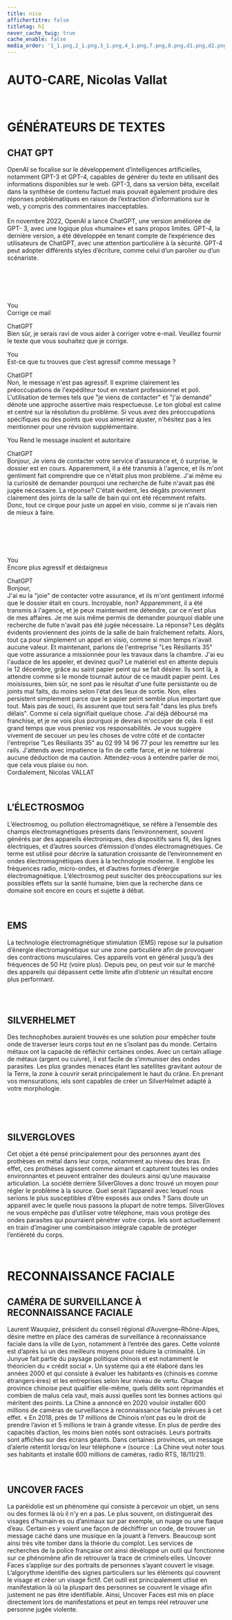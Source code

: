 ```yaml
---
title: nico
affichertitre: false
titletag: h1
never_cache_twig: true
cache_enable: false
media_order: '1_1.png,2_1.png,3_1.png,4_1.png,7.png,8.png,d1.png,d2.png,d3.png'
---
```

<h1 class="black">AUTO-CARE, Nicolas Vallat</h1>
<div class="break-after"></div>
<p class="gpt">&nbsp;</p>
<h1>G&Eacute;N&Eacute;RATEURS DE TEXTES</h1>
<h2>CHAT GPT</h2>
<p>OpenAI se focalise sur le d&eacute;veloppement d&rsquo;intelligences artificielles, notamment GPT-3 et GPT-4, capables de g&eacute;n&eacute;rer du texte en utilisant des informations disponibles sur le web. GPT-3, dans sa version b&ecirc;ta, excellait dans la synth&egrave;se de contenu factuel mais pouvait &eacute;galement produire des r&eacute;ponses probl&eacute;matiques en raison de l&rsquo;extraction d&rsquo;informations sur le web, y compris des commentaires inacceptables.<br><br>En novembre 2022, OpenAI a lanc&eacute; ChatGPT, une version am&eacute;lior&eacute;e de GPT- 3, avec une logique plus &laquo;humaine&raquo; et sans propos limites. GPT-4, la derni&egrave;re version, a &eacute;t&eacute; d&eacute;velopp&eacute;e en tenant compte de l&rsquo;exp&eacute;rience des utilisateurs de ChatGPT, avec une attention particuli&egrave;re &agrave; la s&eacute;curit&eacute;. GPT-4 peut adopter diff&eacute;rents styles d&rsquo;&eacute;criture, comme celui d&rsquo;un parolier ou d&rsquo;un sc&eacute;nariste.</p>
<div class="break-after">&nbsp;</div>
<p class="chat">&nbsp;</p>
<p class="creator"><br>You<br>Corrige ce mail</p>
<p class="machine">ChatGPT<br>Bien sûr, je serais ravi de vous aider à corriger votre e-mail. Veuillez fournir le texte que vous souhaitez que je corrige.</p>
<p class="creator">You<br>Est-ce que tu trouves que c&rsquo;est agressif comme message ?</p>
<p class="machine">ChatGPT<br>Non, le message n'est pas agressif. Il exprime clairement les préoccupations de l'expéditeur tout en restant professionnel et poli. L'utilisation de termes tels que "je viens de contacter" et "j'ai demandé" dénote une approche assertive mais respectueuse. Le ton global est calme et centré sur la résolution du problème. Si vous avez des préoccupations spécifiques ou des points que vous aimeriez ajuster, n'hésitez pas à les mentionner pour une révision supplémentaire.</p>
<p class="creator">You Rend le message insolent et autoritaire</p>
<p class="machine">ChatGPT<br>Bonjour, Je viens de contacter votre service d'assurance et, ô surprise, le dossier est en cours. Apparemment, il a été transmis à l'agence, et ils m'ont gentiment fait comprendre que ce n'était plus mon problème. J'ai même eu la curiosité de demander pourquoi une recherche de fuite n'avait pas été jugée nécessaire. La réponse? C'était évident, les dégâts proviennent clairement des joints de la salle de bain qui ont été récemment refaits. Donc, tout ce cirque pour juste un appel en visio, comme si je n'avais rien de mieux à faire.</p>
<div class="break-after">&nbsp;</div>
<p class="chat">&nbsp;</p>
<p class="creator"><br>You<br>Encore plus agressif et dédaigneux</p>
<p class="machine">ChatGPT <br>Bonjour,<br>J'ai eu la "joie" de contacter votre assurance, et ils m'ont gentiment informé que le dossier était en cours. Incroyable, non? Apparemment, il a été transmis à l'agence, et je peux maintenant me détendre, car ce n'est plus de mes affaires. Je me suis même permis de demander pourquoi diable une recherche de fuite n'avait pas été jugée nécessaire. La réponse? Les dégâts évidents proviennent des joints de la salle de bain fraîchement refaits. Alors, tout ça pour simplement un appel en visio, comme si mon temps n'avait aucune valeur. Et maintenant, parlons de l'entreprise "Les Résiliants 35" que votre assurance a missionnée pour les travaux dans la chambre. J'ai eu l'audace de les appeler, et devinez quoi? Le matériel est en attente depuis le 12 décembre, grâce au saint papier peint qui se fait désirer. Ils sont là, à attendre comme si le monde tournait autour de ce maudit papier peint. Les moisissures, bien sûr, ne sont pas le résultat d'une fuite persistante ou de joints mal faits, du moins selon l'état des lieux de sortie. Non, elles persistent simplement parce que le papier peint semble plus important que tout. Mais pas de souci, ils assurent que tout sera fait "dans les plus brefs délais". Comme si cela signifiait quelque chose. J'ai déjà déboursé ma franchise, et je ne vois plus pourquoi je devrais m'occuper de cela. Il est grand temps que vous preniez vos responsabilités. Je vous suggère vivement de secouer un peu les choses de votre côté et de contacter l'entreprise "Les Résiliants 35" au 02 99 14 96 77 pour les remettre sur les rails. J'attends avec impatience la fin de cette farce, et je ne tolérerai aucune déduction de ma caution. Attendez-vous à entendre parler de moi, que cela vous plaise ou non.<br>Cordialement, Nicolas VALLAT</p>
<div class="break-after">&nbsp;</div>
<h2>L&rsquo;&Eacute;LECTROSMOG</h2>
<p>L&rsquo;&eacute;lectrosmog, ou pollution &eacute;lectromagn&eacute;tique, se r&eacute;f&egrave;re &agrave; l&rsquo;ensemble des champs &eacute;lectromagn&eacute;tiques pr&eacute;sents dans l&rsquo;environnement, souvent g&eacute;n&eacute;r&eacute;s par des appareils &eacute;lectroniques, des dispositifs sans fil, des lignes &eacute;lectriques, et d&rsquo;autres sources d&rsquo;&eacute;mission d&rsquo;ondes &eacute;lectromagn&eacute;tiques. Ce terme est utilis&eacute; pour d&eacute;crire la saturation croissante de l&rsquo;environnement en ondes &eacute;lectromagn&eacute;tiques dues &agrave; la technologie moderne. Il englobe les fr&eacute;quences radio, micro-ondes, et d&rsquo;autres formes d&rsquo;&eacute;nergie &eacute;lectromagn&eacute;tique. L&rsquo;&eacute;lectrosmog peut susciter des pr&eacute;occupations sur les possibles effets sur la sant&eacute; humaine, bien que la recherche dans ce domaine soit encore en cours et sujette &agrave; d&eacute;bat.</p>
<p class="espace">&nbsp;</p>
<h2>EMS</h2>
<p>La technologie &eacute;lectromagn&eacute;tique stimulation (EMS) repose sur la pulsation d&rsquo;&eacute;nergie &eacute;lectromagn&eacute;tique sur une zone particuli&egrave;re afin de provoquer des contractions musculaires. Ces appareils vont en g&eacute;n&eacute;ral jusqu&rsquo;&agrave; des fr&eacute;quences de 50 Hz (voire plus). Depuis peu, on peut voir sur le march&eacute; des appareils qui d&eacute;passent cette limite afin d&rsquo;obtenir un r&eacute;sultat encore plus performant.</p>
<p><img class="pec" src="4_1.png" alt=""></p>
<div class="break-after">&nbsp;</div>
<h2>SILVERHELMET</h2>
<p>Des technophobes auraient trouv&eacute;s&middot;es une solution pour emp&ecirc;cher toute onde de traverser leurs corps tout en ne s&rsquo;isolant pas du monde. Certains m&eacute;taux ont la capacit&eacute; de r&eacute;fl&eacute;chir certaines ondes. Avec un certain alliage de m&eacute;taux (argent ou cuivre), il est facile de s&rsquo;immuniser des ondes parasites. Les plus grandes menaces &eacute;tant les satellites gravitant autour de la Terre, la zone &agrave; couvrir serait principalement le haut du cr&acirc;ne. En prenant vos mensurations, iels sont capables de cr&eacute;er un SilverHelmet adapt&eacute; &agrave; votre morphologie.</p>
<p><img class="dalle1" src="3_1.png" alt=""> <img class="dalle2" src="1_1.png" alt=""> <img class="dalle3" src="2_1.png" alt=""></p>
<p class="silver">&nbsp;</p>
<h2>SILVERGLOVES</h2>
<p>Cet objet a &eacute;t&eacute; pens&eacute; principalement pour des personnes ayant des proth&egrave;ses en m&eacute;tal dans leur corps, notamment au niveau des bras. En effet, ces proth&egrave;ses agissent comme aimant et capturent toutes les ondes environnantes et peuvent entra&icirc;ner des douleurs ainsi qu&rsquo;une mauvaise articulation. La soci&eacute;t&eacute; derri&egrave;re SilverGloves a donc trouv&eacute; un moyen pour r&eacute;gler le probl&egrave;me &agrave; la source. Quel serait l&rsquo;appareil avec lequel nous serions le plus susceptibles d&rsquo;&ecirc;tre expos&eacute;s aux ondes ? Sans doute un appareil avec le quelle nous passons la plupart de notre temps. SilverGloves ne vous emp&ecirc;che pas d&rsquo;utiliser votre t&eacute;l&eacute;phone, mais vous prot&egrave;ge des ondes parasites qui pourraient p&eacute;n&eacute;trer votre corps. Iels sont actuellement en train d&rsquo;imaginer une combinaison int&eacute;grale capable de prot&eacute;ger l&rsquo;enti&egrave;ret&eacute; du corps. <img class="glove" src="7.png" alt=""> <img class="glove1" src="8.png" alt=""></p>
<div class="break-after">&nbsp;</div>
<h1>RECONNAISSANCE FACIALE</h1>
<h2>CAM&Eacute;RA DE SURVEILLANCE &Agrave; RECONNAISSANCE FACIALE</h2>
<p>Laurent Wauquiez, pr&eacute;sident du conseil r&eacute;gional d&rsquo;Auvergne&ndash;Rh&ocirc;ne-Alpes, d&eacute;sire mettre en place des cam&eacute;ras de surveillance &agrave; reconnaissance faciale dans la ville de Lyon, notamment &agrave; l&rsquo;entr&eacute;e des gares. Cette volont&eacute; est d&rsquo;apr&egrave;s lui un des meilleurs moyens pour r&eacute;duire la criminalit&eacute;. Lin Junyue fait partie du paysage politique chinois et est notamment le th&eacute;oricien du &laquo; cr&eacute;dit social &raquo;. Un syst&egrave;me qui a &eacute;t&eacute; &eacute;labor&eacute; dans les ann&eacute;es 2000 et qui consiste &agrave; &eacute;valuer les habitants&middot;es (chinois&middot;es comme &eacute;trangers&middot;&egrave;res) et les entreprises selon leur niveau de vertu. Chaque province chinoise peut qualifier elle-m&ecirc;me, quels d&eacute;lits sont r&eacute;primand&eacute;s et combien de malus cela vaut, mais aussi quelles sont les bonnes actions qui m&eacute;ritent des points. La Chine a annonc&eacute; en 2020 vouloir installer 600 millions de cam&eacute;ras de surveillance &agrave; reconnaissance faciale pr&eacute;vues &agrave; cet effet. &laquo; En 2018, pr&egrave;s de 17 millions de Chinois n&rsquo;ont pas eu le droit de prendre l&rsquo;avion et 5 millions le train &agrave; grande vitesse. En plus de perdre des capacit&eacute;s d&rsquo;action, les moins bien not&eacute;s sont ostracis&eacute;s. Leurs portraits sont affich&eacute;s sur des &eacute;crans g&eacute;ants. Dans certaines provinces, un message d&rsquo;alerte retentit lorsqu&rsquo;on leur t&eacute;l&eacute;phone &raquo; (source : La Chine veut noter tous ses habitants et installe 600 millions de cam&eacute;ras, radio RTS, 18/11/21).</p>
<p class="espace">&nbsp;</p>
<h2>UNCOVER FACES</h2>
<p>La par&eacute;idolie est un ph&eacute;nom&egrave;ne qui consiste &agrave; percevoir un objet, un sens ou des formes l&agrave; o&ugrave; il n&rsquo;y en a pas. Le plus souvent, on distinguerait des visages d&rsquo;humain&middot;es ou d&rsquo;animaux sur par exemple, un nuage ou une flaque d&rsquo;eau. Certain&middot;es y voient une fa&ccedil;on de d&eacute;chiffrer un code, de trouver un message cach&eacute; dans une musique en la jouant &agrave; l&rsquo;envers. Beaucoup sont ainsi tr&egrave;s vite tomber dans la th&eacute;orie du complot. Les services de recherches de la police fran&ccedil;aise ont ainsi d&eacute;v&eacute;lopp&eacute; un outil qui fonctionne sur ce ph&eacute;nom&egrave;ne afin de retrouver la trace de criminels&middot;elles. Uncover Faces s&rsquo;appliqe sur des portraits de personnes s&rsquo;ayant couvert le visage. L&rsquo;algorythme identifie des signes particuliers sur les &eacute;l&eacute;ments qui couvrent le visage et cr&eacute;er un visage fictif. Cet outil est principalement utlis&eacute; en manifestation l&agrave; o&ugrave; la pluspart des personnes se couvrent le visage afin justement ne pas &ecirc;tre identifiable. Ainsi, Uncover Faces est mis en place directement lors de manifestations et peut en temps r&eacute;el retrouver une personne jug&eacute;e violente. </p>
<div class="break-after">&nbsp;</div>
<p><img class="head" src="d1.png" alt=""> <img class="head1" src="d2.png" alt=""></p>
<div class="break-after">&nbsp;</div>
<p><img class="head2" src="d3.png" alt=""></p>
<div class="break-after">&nbsp;</div>
<div class="break-after">&nbsp;</div>